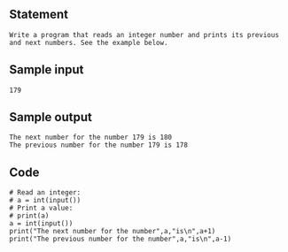 ## Statement
```
Write a program that reads an integer number and prints its previous and next numbers. See the example below.
```
## Sample input
```
179
```

## Sample output
```
The next number for the number 179 is 180
The previous number for the number 179 is 178
```
## Code
```
# Read an integer:
# a = int(input())
# Print a value:
# print(a)
a = int(input())
print("The next number for the number",a,"is\n",a+1)
print("The previous number for the number",a,"is\n",a-1) 
```
